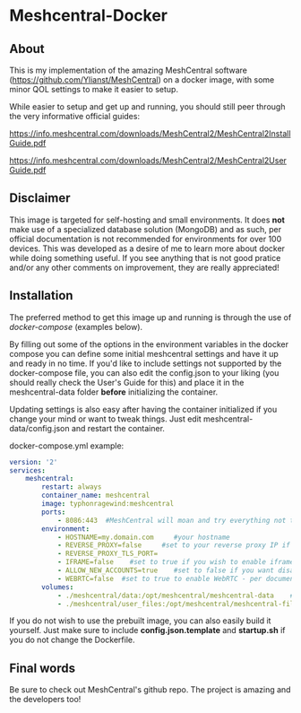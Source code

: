 # Meshcentral-Docker

## About
This is my implementation of the amazing MeshCentral software (https://github.com/Ylianst/MeshCentral) on a docker image, with some minor QOL settings to make it easier to setup.

While easier to setup and get up and running, you should still peer through the very informative official guides:

https://info.meshcentral.com/downloads/MeshCentral2/MeshCentral2InstallGuide.pdf

https://info.meshcentral.com/downloads/MeshCentral2/MeshCentral2UserGuide.pdf

## Disclaimer

This image is targeted for self-hosting and small environments. It does **not** make use of a specialized database solution (MongoDB) and as such, per official documentation is not recommended for environments for over 100 devices.
This was developed as a desire of me to learn more about docker while doing something useful. If you see anything that is not good pratice and/or any other comments on improvement, they are really appreciated!

## Installation

The preferred method to get this image up and running is through the use of *docker-compose* (examples below).

By filling out some of the options in the environment variables in the docker compose you can define some initial meshcentral settings and have it up and ready in no time. If you'd like to include settings not supported by the docker-compose file, you can also edit the config.json to your liking (you should really check the User's Guide for this) and place it in the meshcentral-data folder **before** initializing the container.

Updating settings is also easy after having the container initialized if you change your mind or want to tweak things. Just edit meshcentral-data/config.json and restart the container.

docker-compose.yml example:
```yaml
version: '2'
services:
    meshcentral:
        restart: always
        container_name: meshcentral
        image: typhonragewind:meshcentral
        ports:
            - 8086:443  #MeshCentral will moan and try everything not to use port 80, but if you can also use it if you so desire, just change the config.json according to your needs
        environment:
            - HOSTNAME=my.domain.com     #your hostname
            - REVERSE_PROXY=false     #set to your reverse proxy IP if you want to put meshcentral behind a reverse proxy
            - REVERSE_PROXY_TLS_PORT=
            - IFRAME=false    #set to true if you wish to enable iframe support
            - ALLOW_NEW_ACCOUNTS=true    #set to false if you want disable self-service creation of new accounts besides the first (admin)
            - WEBRTC=false  #set to true to enable WebRTC - per documentation it is not officially released with meshcentral, but is solid enough to work with. Use with caution
        volumes:
            - ./meshcentral/data:/opt/meshcentral/meshcentral-data    #config.json and other important files live here. A must for data persistence
            - ./meshcentral/user_files:/opt/meshcentral/meshcentral-files    #where file uploads for users live
```

If you do not wish to use the prebuilt image, you can also easily build it yourself. Just make sure to include **config.json.template** and **startup.sh** if you do not change the Dockerfile.


## Final words

Be sure to check out MeshCentral's github repo. The project is amazing and the developers too!
